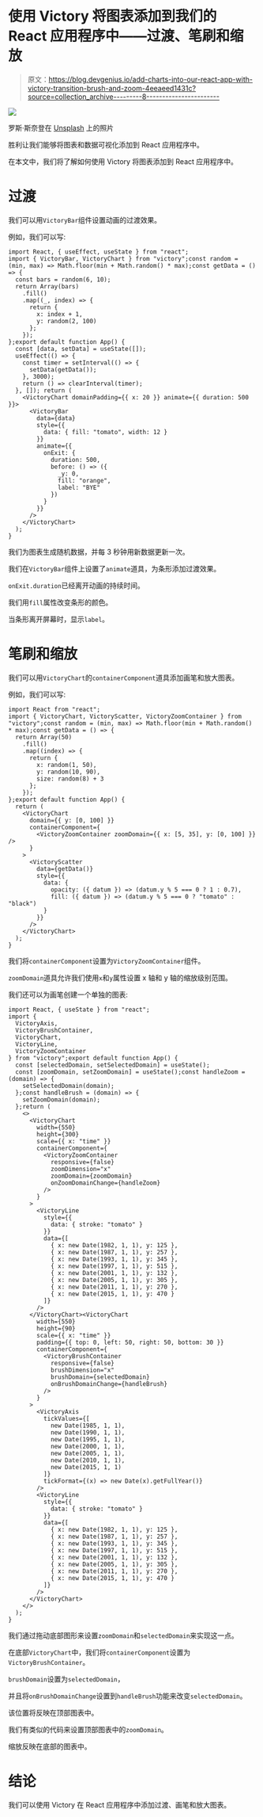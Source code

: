 # 使用 Victory 将图表添加到我们的 React 应用程序中——过渡、笔刷和缩放

> 原文：<https://blog.devgenius.io/add-charts-into-our-react-app-with-victory-transition-brush-and-zoom-4eeaeed1431c?source=collection_archive---------8----------------------->

![](img/28adcd09b64a39c2092c1884e615fd57.png)

罗斯·斯奈登在 [Unsplash](https://unsplash.com?utm_source=medium&utm_medium=referral) 上的照片

胜利让我们能够将图表和数据可视化添加到 React 应用程序中。

在本文中，我们将了解如何使用 Victory 将图表添加到 React 应用程序中。

# 过渡

我们可以用`VictoryBar`组件设置动画的过渡效果。

例如，我们可以写:

```
import React, { useEffect, useState } from "react";
import { VictoryBar, VictoryChart } from "victory";const random = (min, max) => Math.floor(min + Math.random() * max);const getData = () => {
  const bars = random(6, 10);
  return Array(bars)
    .fill()
    .map((_, index) => {
      return {
        x: index + 1,
        y: random(2, 100)
      };
    });
};export default function App() {
  const [data, setData] = useState([]);
  useEffect(() => {
    const timer = setInterval(() => {
      setData(getData());
    }, 3000);
    return () => clearInterval(timer);
  }, []); return (
    <VictoryChart domainPadding={{ x: 20 }} animate={{ duration: 500 }}>
      <VictoryBar
        data={data}
        style={{
          data: { fill: "tomato", width: 12 }
        }}
        animate={{
          onExit: {
            duration: 500,
            before: () => ({
              _y: 0,
              fill: "orange",
              label: "BYE"
            })
          }
        }}
      />
    </VictoryChart>
  );
}
```

我们为图表生成随机数据，并每 3 秒钟用新数据更新一次。

我们在`VictoryBar`组件上设置了`animate`道具，为条形添加过渡效果。

`onExit.duration`已经离开动画的持续时间。

我们用`fill`属性改变条形的颜色。

当条形离开屏幕时，显示`label`。

# 笔刷和缩放

我们可以用`VictoryChart`的`containerComponent`道具添加画笔和放大图表。

例如，我们可以写:

```
import React from "react";
import { VictoryChart, VictoryScatter, VictoryZoomContainer } from "victory";const random = (min, max) => Math.floor(min + Math.random() * max);const getData = () => {
  return Array(50)
    .fill()
    .map((index) => {
      return {
        x: random(1, 50),
        y: random(10, 90),
        size: random(8) + 3
      };
    });
};export default function App() {
  return (
    <VictoryChart
      domain={{ y: [0, 100] }}
      containerComponent={
        <VictoryZoomContainer zoomDomain={{ x: [5, 35], y: [0, 100] }} />
      }
    >
      <VictoryScatter
        data={getData()}
        style={{
          data: {
            opacity: ({ datum }) => (datum.y % 5 === 0 ? 1 : 0.7),
            fill: ({ datum }) => (datum.y % 5 === 0 ? "tomato" : "black")
          }
        }}
      />
    </VictoryChart>
  );
}
```

我们将`containerComponent`设置为`VictoryZoomContainer`组件。

`zoomDomain`道具允许我们使用`x`和`y`属性设置 x 轴和 y 轴的缩放级别范围。

我们还可以为画笔创建一个单独的图表:

```
import React, { useState } from "react";
import {
  VictoryAxis,
  VictoryBrushContainer,
  VictoryChart,
  VictoryLine,
  VictoryZoomContainer
} from "victory";export default function App() {
  const [selectedDomain, setSelectedDomain] = useState();
  const [zoomDomain, setZoomDomain] = useState();const handleZoom = (domain) => {
    setSelectedDomain(domain);
  };const handleBrush = (domain) => {
    setZoomDomain(domain);
  };return (
    <>
      <VictoryChart
        width={550}
        height={300}
        scale={{ x: "time" }}
        containerComponent={
          <VictoryZoomContainer
            responsive={false}
            zoomDimension="x"
            zoomDomain={zoomDomain}
            onZoomDomainChange={handleZoom}
          />
        }
      >
        <VictoryLine
          style={{
            data: { stroke: "tomato" }
          }}
          data={[
            { x: new Date(1982, 1, 1), y: 125 },
            { x: new Date(1987, 1, 1), y: 257 },
            { x: new Date(1993, 1, 1), y: 345 },
            { x: new Date(1997, 1, 1), y: 515 },
            { x: new Date(2001, 1, 1), y: 132 },
            { x: new Date(2005, 1, 1), y: 305 },
            { x: new Date(2011, 1, 1), y: 270 },
            { x: new Date(2015, 1, 1), y: 470 }
          ]}
        />
      </VictoryChart><VictoryChart
        width={550}
        height={90}
        scale={{ x: "time" }}
        padding={{ top: 0, left: 50, right: 50, bottom: 30 }}
        containerComponent={
          <VictoryBrushContainer
            responsive={false}
            brushDimension="x"
            brushDomain={selectedDomain}
            onBrushDomainChange={handleBrush}
          />
        }
      >
        <VictoryAxis
          tickValues={[
            new Date(1985, 1, 1),
            new Date(1990, 1, 1),
            new Date(1995, 1, 1),
            new Date(2000, 1, 1),
            new Date(2005, 1, 1),
            new Date(2010, 1, 1),
            new Date(2015, 1, 1)
          ]}
          tickFormat={(x) => new Date(x).getFullYear()}
        />
        <VictoryLine
          style={{
            data: { stroke: "tomato" }
          }}
          data={[
            { x: new Date(1982, 1, 1), y: 125 },
            { x: new Date(1987, 1, 1), y: 257 },
            { x: new Date(1993, 1, 1), y: 345 },
            { x: new Date(1997, 1, 1), y: 515 },
            { x: new Date(2001, 1, 1), y: 132 },
            { x: new Date(2005, 1, 1), y: 305 },
            { x: new Date(2011, 1, 1), y: 270 },
            { x: new Date(2015, 1, 1), y: 470 }
          ]}
        />
      </VictoryChart>
    </>
  );
}
```

我们通过拖动底部图形来设置`zoomDomain`和`selectedDomain`来实现这一点。

在底部`VictoryChart`中，我们将`containerComponent`设置为`VictoryBrushContainer`。

`brushDomain`设置为`selectedDomain`，

并且将`onBrushDomainChange`设置到`handleBrush`功能来改变`selectedDomain`。

该位置将反映在顶部图表中。

我们有类似的代码来设置顶部图表中的`zoomDomain`。

缩放反映在底部的图表中。

# 结论

我们可以使用 Victory 在 React 应用程序中添加过渡、画笔和放大图表。